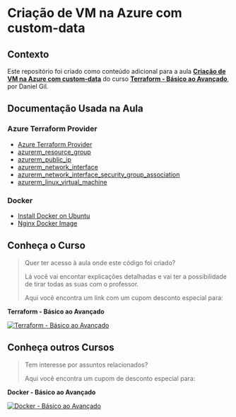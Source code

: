 # Criação de VM na Azure com custom-data

## Contexto

Este repositório foi criado como conteúdo adicional para a aula [**Criação de VM na Azure com custom-data**](https://www.udemy.com/course/terraform-do-basico-ao-avancado/learn/lecture/40339298#overview) do curso [**Terraform - Básico ao Avançado**](https://www.udemy.com/course/terraform-do-basico-ao-avancado/?couponCode=TERRAFORM_OUT23), por Daniel Gil.

## Documentação Usada na Aula

### Azure Terraform Provider

- [Azure Terraform Provider](https://registry.terraform.io/providers/hashicorp/azurerm/latest/docs)
- [azurerm_resource_group](https://registry.terraform.io/providers/hashicorp/azurerm/latest/docs/resources/resource_group)
- [azurerm_public_ip](https://registry.terraform.io/providers/hashicorp/azurerm/latest/docs/resources/public_ip)
- [azurerm_network_interface](https://registry.terraform.io/providers/hashicorp/azurerm/latest/docs/resources/network_interface)
- [azurerm_network_interface_security_group_association](https://registry.terraform.io/providers/hashicorp/azurerm/latest/docs/resources/network_interface_security_group_association)
- [azurerm_linux_virtual_machine](https://registry.terraform.io/providers/hashicorp/azurerm/latest/docs/resources/linux_virtual_machine)

### Docker

- [Install Docker on Ubuntu](https://docs.docker.com/engine/install/ubuntu/#install-using-the-repository)
- [Nginx Docker Image](https://hub.docker.com/_/nginx)

## Conheça o Curso

> Quer ter acesso à aula onde este código foi criado?
>
> Lá você vai encontar explicações detalhadas e vai ter a possibilidade de tirar todas as suas com o professor.
>
> Aqui você encontra um link com um cupom desconto especial para:

**Terraform - Básico ao Avançado**

[![Terraform - Básico ao Avançado](https://danielgilcursos.blob.core.windows.net/images/terraform-basico-ao-avancado.png)](https://www.udemy.com/course/terraform-do-basico-ao-avancado/?couponCode=TERRAFORM_OUT23)

## Conheça outros Cursos

> Tem interesse por assuntos relacionados?
>
> Aqui você encontra um cupom de desconto especial para:

**Docker - Básico ao Avançado**

[![Docker - Básico ao Avançado](https://danielgilcursos.blob.core.windows.net/images/docker-basico-ao-avancado.png)](https://www.udemy.com/course/docker-do-basico-ao-avancado/?couponCode=DOCKER_OUT23)

